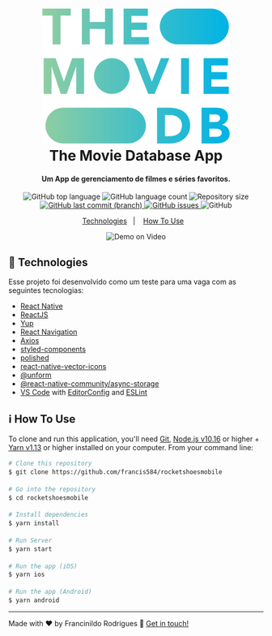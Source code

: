 <h1 align="center">
    <img alt="React RocketShoes" src="./src/assets/logo@2x.png" />
    <br>
    The Movie Database App
</h1>

<h4 align="center">
  Um App de gerenciamento de filmes e séries favoritos.
</h4>
<p align="center">
  <img alt="GitHub top language" src="https://img.shields.io/github/languages/top/francis584/TMDb-App">

  <img alt="GitHub language count" src="https://img.shields.io/github/languages/count/francis584/TMDb-App">

  <img alt="Repository size" src="https://img.shields.io/github/repo-size/francis584/TMDb-App">
  <a href="https://github.com/francis584/TMDb-App/commits/master">
    <img alt="GitHub last commit (branch)" src="https://img.shields.io/github/last-commit/francis584/TMDb-App/master">
  </a>

  <a href="https://github.com/francis584/TMDb-App/issues">
    <img alt="GitHub issues" src="https://img.shields.io/github/issues/francis584/TMDb-App">

  </a>

  <img alt="GitHub" src="https://img.shields.io/npm/l/react-native">
</p>

<p align="center">
  <a href="#rocket-technologies">Technologies</a>&nbsp;&nbsp;&nbsp;|&nbsp;&nbsp;&nbsp;
  <a href="#information_source-how-to-use">How To Use</a>&nbsp;&nbsp;&nbsp;
</p>

<p align="center">
  <img alt="Demo on Video" src="./assets/TMDb01.gif">
</p>

## :rocket: Technologies

Esse projeto foi desenvolvido como um teste para uma vaga com as seguintes tecnologias:

- [React Native](https://reactnative.dev/)
- [ReactJS](https://reactjs.org/)
- [Yup](https://github.com/jquense/yup)
- [React Navigation](https://reactnavigation.org/)
- [Axios](https://github.com/axios/axios)
- [styled-components](https://www.styled-components.com/)
- [polished](http://polished.js.org/docs)
- [react-native-vector-icons](https://github.com/oblador/react-native-vector-icons)
- [@unform](https://unform.dev/)
- [@react-native-community/async-storage](https://reactnative.dev/docs/asyncstorage)
- [VS Code][vc] with [EditorConfig][vceditconfig] and [ESLint][vceslint]

## :information_source: How To Use

To clone and run this application, you'll need [Git](https://git-scm.com), [Node.js v10.16][nodejs] or higher + [Yarn v1.13][yarn] or higher installed on your computer. From your command line:

```bash
# Clone this repository
$ git clone https://github.com/francis584/rocketshoesmobile

# Go into the repository
$ cd rocketshoesmobile

# Install dependencies
$ yarn install

# Run Server
$ yarn start

# Run the app (iOS)
$ yarn ios

# Run the app (Android)
$ yarn android
```

---

Made with ♥ by Francinildo Rodrigues :wave: [Get in touch!](https://www.linkedin.com/in/francinildo-rodrigues/)

[nodejs]: https://nodejs.org/
[yarn]: https://yarnpkg.com/
[vc]: https://code.visualstudio.com/
[vceditconfig]: https://marketplace.visualstudio.com/items?itemName=EditorConfig.EditorConfig
[vceslint]: https://marketplace.visualstudio.com/items?itemName=dbaeumer.vscode-eslint
